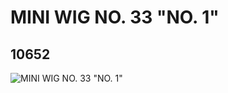 # MINI WIG NO. 33 "NO. 1"
## 10652
![MINI WIG NO. 33 "NO. 1"](https://lc-www-live-s.legocdn.com/media/bricks/5/2/6006775.jpg)